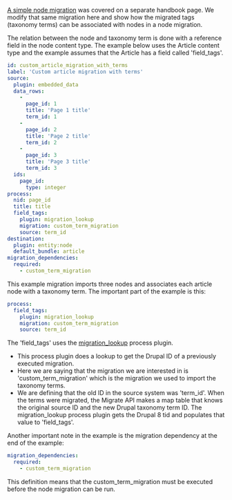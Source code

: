 [A simple node migration](https://www.drupal.org/docs/8/api/migrate-api/migrate-destination-plugins-examples/migrating-nodes) was covered on a separate handbook page. We modify that same migration here and show how the migrated tags (taxonomy terms) can be associated with nodes in a node migration.

The relation between the node and taxonomy term is done with a reference field in the node content type. The example below uses the Article content type and the example assumes that the Article has a field called 'field\_tags'.

```yaml
id: custom_article_migration_with_terms
label: 'Custom article migration with terms'
source:
  plugin: embedded_data
  data_rows:
    -
      page_id: 1
      title: 'Page 1 title'
      term_id: 1
    -
      page_id: 2
      title: 'Page 2 title'
      term_id: 2
    - 
      page_id: 3
      title: 'Page 3 title'
      term_id: 3
  ids:
    page_id:
      type: integer
process:
  nid: page_id
  title: title
  field_tags:
    plugin: migration_lookup
    migration: custom_term_migration
    source: term_id
destination:
  plugin: entity:node
  default_bundle: article
migration_dependencies:
  required:
    - custom_term_migration

```

This example migration imports three nodes and associates each article node with a taxonomy term. The important part of the example is this:

```yaml
process:
  field_tags:
    plugin: migration_lookup
    migration: custom_term_migration
    source: term_id

```

The 'field\_tags' uses the [migration\_lookup](https://api.drupal.org/api/drupal/core%21modules%21migrate%21src%21Plugin%21migrate%21process%21MigrationLookup.php/class/MigrationLookup) process plugin.

* This process plugin does a lookup to get the Drupal ID of a previously executed migration.
* Here we are saying that the migration we are interested in is 'custom\_term\_migration' which is the migration we used to import the taxonomy terms.
* We are defining that the old ID in the source system was 'term\_id'. When the terms were migrated, the Migrate API makes a map table that knows the original source ID and the new Drupal taxonomy term ID. The migration\_lookup process plugin gets the Drupal 8 tid and populates that value to 'field\_tags'.

Another important note in the example is the migration dependency at the end of the example:

```yaml
migration_dependencies:
  required:
    - custom_term_migration

```

This definition means that the custom\_term\_migration must be executed before the node migration can be run.